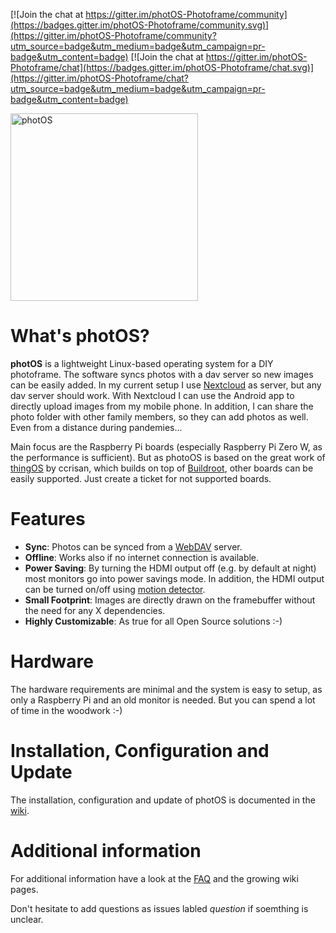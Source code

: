 [![Join the chat at https://gitter.im/photOS-Photoframe/community](https://badges.gitter.im/photOS-Photoframe/community.svg)](https://gitter.im/photOS-Photoframe/community?utm_source=badge&utm_medium=badge&utm_campaign=pr-badge&utm_content=badge) [![Join the chat at https://gitter.im/photOS-Photoframe/chat](https://badges.gitter.im/photOS-Photoframe/chat.svg)](https://gitter.im/photOS-Photoframe/chat?utm_source=badge&utm_medium=badge&utm_campaign=pr-badge&utm_content=badge)

<img src="https://github.com/avanc/photOS/blob/master/logo/photos_logo.svg?raw=true" alt="photOS" width="300"/>


# What's photOS?

**photOS** is a lightweight Linux-based operating system for a DIY photoframe. The software syncs photos with a dav server so new images can be easily added. In my current setup I use [Nextcloud](https://nextcloud.com) as server, but any dav server should work. With Nextcloud I can use the Android app to directly upload images from my mobile phone. In addition, I can share the photo folder with other family members, so they can add photos as well. Even from a distance during pandemies...

Main focus are the Raspberry Pi boards (especially Raspberry Pi Zero W, as the performance is sufficient). But as photoOS is based on the great work of [thingOS](https://github.com/ccrisan/thingos) by ccrisan, which builds on top of [Buildroot](https://buildroot.uclibc.org), other boards can be easily supported. Just create a ticket for not supported boards.

# Features
* **Sync**: Photos can be synced from a [WebDAV](https://en.wikipedia.org/wiki/WebDAV) server.
* **Offline**: Works also if no internet connection is available.
* **Power Saving**: By turning the HDMI output off (e.g. by default at night) most monitors go into power savings mode. In addition, the HDMI output can be turned on/off using [motion detector](https://github.com/avanc/photOS/wiki/Motion-Detection).
* **Small Footprint**: Images are directly drawn on the framebuffer without the need for any X dependencies.
* **Highly Customizable**: As true for all Open Source solutions :-)

# Hardware
The hardware requirements are minimal and the system is easy to setup, as only a Raspberry Pi and an old monitor is needed. But you can spend a lot of time in the woodwork :-)

# Installation, Configuration and Update
The installation, configuration and update of photOS is documented in the [wiki](https://github.com/avanc/photOS/wiki/Installation).

# Additional information
For additional information have a look at the [FAQ](https://github.com/avanc/photOS/wiki/FAQ) and the growing wiki pages.

Don't hesitate to add questions as issues labled _question_ if soemthing is unclear.
